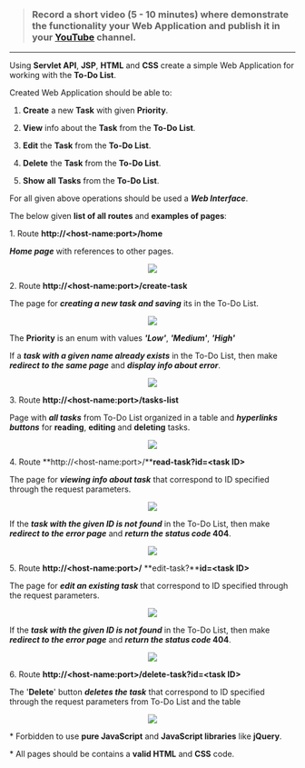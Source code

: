 > ### Record a short video (5 - 10 minutes) where demonstrate the functionality your Web Application and publish it in your [<u>YouTube</u>](https://www.youtube.com) channel.

***

Using **Servlet API**, **JSP**, **HTML** and **CSS** create a simple Web Application for working with the **To-Do List**.

Created Web Application should be able to:

1.  **Create** a new **Task** with given **Priority**.

2.  **View** info about the **Task** from the **To-Do List**.

3.  **Edit** the **Task** from the **To-Do List**.

4.  **Delete** the **Task** from the **To-Do List**.

5.  **Show** **all** **Tasks** from the **To-Do List**.

For all given above operations should be used a ***Web Interface***.

The below given **list of all routes** and **examples of pages**:

1\. Route **http://&lt;host-name:port&gt;/home**

***Home page*** with references to other pages.

<p align="center">
  <img src="https://github.com/bbogdasha/java-online-marathon/blob/master/sprint11/servlets-jsp-bbogdasha/Mockups/Home%20page.png">
</p>

2\. Route **http://&lt;host-name:port&gt;/create-task**

The page for ***creating a new task and saving*** its in the To-Do List.

<p align="center">
  <img src="https://github.com/bbogdasha/java-online-marathon/blob/master/sprint11/servlets-jsp-bbogdasha/Mockups/Create%20new%20task.png">
</p>

The **Priority** is an enum with values ***'Low'***, ***'Medium'***, ***'High'***

If a ***task with a given name already exists*** in the To-Do List, then make ***redirect to the same page*** and ***display info about error***.

<p align="center">
  <img src="https://github.com/bbogdasha/java-online-marathon/blob/master/sprint11/servlets-jsp-bbogdasha/Mockups/Create%20new%20task%20error.png">
</p>

3\. Route **http://&lt;host-name:port&gt;/tasks-list**

Page with ***all tasks*** from To-Do List organized in a table and ***hyperlinks buttons*** for **reading**, **editing** and **deleting** tasks.

<p align="center">
  <img src="https://github.com/bbogdasha/java-online-marathon/blob/master/sprint11/servlets-jsp-bbogdasha/Mockups/All%20tasks.png">
</p>

4\. Route **http://&lt;host-name:port&gt;/****read-task?id=&lt;task ID&gt;**

The page for ***viewing info about task*** that correspond to ID
specified through the request parameters.

<p align="center">
  <img src="https://github.com/bbogdasha/java-online-marathon/blob/master/sprint11/servlets-jsp-bbogdasha/Mockups/Info%20task.png">
</p>

If the ***task with the given ID is not found*** in the To-Do List, then make ***redirect to the error page*** and ***return the status code* 404**.

<p align="center">
  <img src="https://github.com/bbogdasha/java-online-marathon/blob/master/sprint11/servlets-jsp-bbogdasha/Mockups/Onfo%20task%20404.png">
</p>

5\. Route **http://&lt;host-name:port&gt;/** **edit-task?****id=&lt;task ID&gt;**

The page for ***edit an existing task*** that correspond to ID specified through the request parameters.

<p align="center">
  <img src="https://github.com/bbogdasha/java-online-marathon/blob/master/sprint11/servlets-jsp-bbogdasha/Mockups/Edit%20task.png">
</p>

If the ***task with the given ID is not found*** in the To-Do List, then make ***redirect to the error page*** and ***return the status code* 404**.

<p align="center">
  <img src="https://github.com/bbogdasha/java-online-marathon/blob/master/sprint11/servlets-jsp-bbogdasha/Mockups/Edit%20task%20404.png">
</p>

6\. Route **http://&lt;host-name:port&gt;/delete-task?id=&lt;task ID&gt;**

The '**Delete**' button ***deletes the task*** that correspond to ID specified through the request parameters from To-Do List and the table

<p align="center">
  <img src="https://github.com/bbogdasha/java-online-marathon/blob/master/sprint11/servlets-jsp-bbogdasha/Mockups/Delete%20task.png">
</p>

\* Forbidden to use **pure JavaScript** and **JavaScript libraries** like **jQuery**.

\* All pages should be contains a **valid HTML** and **CSS** code.
